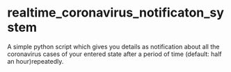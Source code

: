 # realtime_coronavirus_notificaton_system
A simple python script which gives you details as notification about all the coronavirus cases of your entered state after a period of time (default: half an hour)repeatedly.

